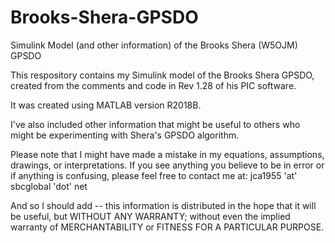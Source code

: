 # Brooks-Shera-GPSDO
Simulink Model (and other information) of the Brooks Shera (W5OJM) GPSDO

This respository contains my Simulink model of the Brooks Shera GPSDO, 
created from the comments and code in Rev 1.28 of his PIC software.

It was created using MATLAB version R2018B.

I've also included other information that might be useful to others who
might be experimenting with Shera's GPSDO algorithm.

Please note that I might have made a mistake in my equations, assumptions, 
drawings, or interpretations.  If you see anything you believe to be in 
error or if anything is confusing, please feel free to contact me at:
   jca1955 'at' sbcglobal 'dot' net

And so I should add -- this information is distributed in the hope that
it will be useful, but WITHOUT ANY WARRANTY; without even the implied 
warranty of MERCHANTABILITY or FITNESS FOR A PARTICULAR PURPOSE.
